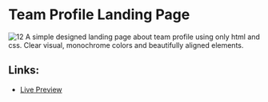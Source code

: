 # Team Profile Landing Page
![12](https://user-images.githubusercontent.com/98724236/158346159-2420b740-f7d1-48a3-8579-f9aea90cb8a0.png)
A simple designed landing page about team profile using only html and css. Clear visual, monochrome colors and beautifully aligned elements.
## Links:

+ [Live Preview](https://dwikimaulana6701.github.io/ProgateA11/)

